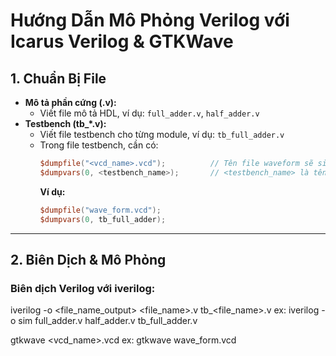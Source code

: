 # Hướng Dẫn Mô Phỏng Verilog với Icarus Verilog & GTKWave

## 1. Chuẩn Bị File

- **Mô tả phần cứng (.v):**
  - Viết file mô tả HDL, ví dụ: `full_adder.v`, `half_adder.v`
- **Testbench (tb_*.v):**
  - Viết file testbench cho từng module, ví dụ: `tb_full_adder.v`
  - Trong file testbench, cần có:
    ```verilog
    $dumpfile("<vcd_name>.vcd");          // Tên file waveform sẽ sinh ra
    $dumpvars(0, <testbench_name>);       // <testbench_name> là tên module testbench
    ```
    **Ví dụ:**
    ```verilog
    $dumpfile("wave_form.vcd");
    $dumpvars(0, tb_full_adder);
    ```

---

## 2. Biên Dịch & Mô Phỏng

### Biên dịch Verilog với iverilog:

iverilog -o <file_name_output> <file_name>.v tb_<file_name>.v
ex: iverilog -o sim full_adder.v half_adder.v tb_full_adder.v

gtkwave <vcd_name>.vcd
ex: gtkwave wave_form.vcd

